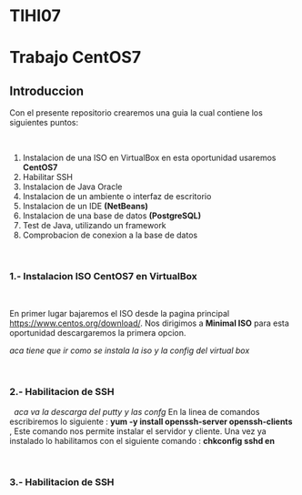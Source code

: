 # TIHI07
<h1>Trabajo CentOS7
  <h2>Introduccion</h2>
  Con el presente repositorio crearemos una guia la cual contiene los siguientes puntos:
  
  &nbsp;
  
  1. Instalacion de una ISO en VirtualBox en esta oportunidad usaremos **CentOS7**
  1. Habilitar SSH
  1. Instalacion de Java Oracle
  1. Instalacion de un ambiente o interfaz de escritorio
  1. Instalacion de un IDE **(NetBeans)**
  1. Instalacion de una base de datos **(PostgreSQL)**
  1. Test de Java, utilizando un framework
  1. Comprobacion de conexion a la base de datos

  &nbsp;
  
  <h3>1.- Instalacion ISO CentOS7 en VirtualBox</h3>
  
  &nbsp;
  
   En primer lugar bajaremos el ISO desde la pagina principal https://www.centos.org/download/. Nos dirigimos a **Minimal ISO** para esta oportunidad descargaremos la primera opcion.
    
*aca tiene que ir como se instala la iso y la config del virtual box*

&nbsp;

 <h3>2.- Habilitacion de SSH</h3>
 
&nbsp;
*aca va la descarga del putty y las confg*
 En la linea de comandos escribiremos lo siguiente : **yum -y install openssh-server openssh-clients** , Este comando nos permite instalar el servidor y cliente.
 Una vez ya instalado lo habilitamos con el siguiente comando : **chkconfig sshd en**
 
&nbsp;

<h3>3.- Habilitacion de SSH</h3>


